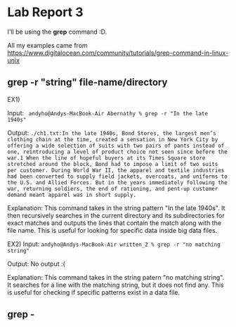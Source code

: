 # Lab Report 3

I'll be using the **grep** command :D.

All my examples came from https://www.digitalocean.com/community/tutorials/grep-command-in-linux-unix

## grep -r "string" file-name/directory
EX1)

Input:
`
andyho@Andys-MacBook-Air Abernathy % grep -r "In the late 1940s"`

Output:
`./ch1.txt:In the late 1940s, Bond Stores, the largest men’s clothing chain at the time, created a sensation in New York City by offering a wide selection of suits with two pairs of pants instead of one, reintroducing a level of product choice not seen since before the war.1 When the line of hopeful buyers at its Times Square store stretched around the block, Bond had to impose a limit of two suits per customer. During World War II, the apparel and textile industries had been converted to supply field jackets, overcoats, and uniforms to the U.S. and Allied Forces. But in the years immediately following the war, returning soldiers, the end of rationing, and pent-up customer demand meant apparel was in short supply.`

Explanation:
This command takes in the string pattern "In the late 1940s". It then recursively searches in the current directory and its subdirectories for exact matches and outputs the lines that contain the match along with the file name. This is useful for looking for specific data inside big data files. 

EX2) 
Input: 
`andyho@Andys-MacBook-Air written_2 % grep -r "no matching string"`

Output:
No output :(

Explanation:
This command takes in the string patern "no matching string". It searches for a line with the matching string, but it does not find any. This is useful for checking if specific patterns exist in a data file.

## grep -
